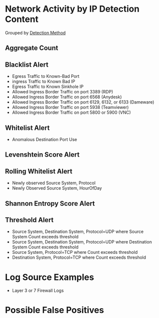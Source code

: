# Network Activity by IP Detection Content

Grouped by [Detection Method](/Detection-Methods.md)


## Aggregate Count


## Blacklist Alert
- Egress Traffic to Known-Bad Port
- ingress Traffic to Known Bad IP
- Egress Traffic to Known Sinkhole IP
- Allowed Ingress Border Traffic on port 3389 (RDP)
- Allowed Ingress Border Traffic on port 6568 (Anydesk)
- Allowed Ingress Border Traffic on port 6129, 6132, or 6133 (Dameware)
- Allowed Ingress Border Traffic on port 5938 (Teamviewer)
- Allowed Ingress Border Traffic on port 5800 or 5900 (VNC)


## Whitelist Alert
- Anomalous Destination Port Use

## Levenshtein Score Alert


## Rolling Whitelist Alert
- Newly observed Source System, Protocol
- Newly Observed Source System, HourOfDay


## Shannon Entropy Score Alert


## Threshold Alert
- Source System, Destination System, Protocol=UDP where Source System Count exceeds threshold
- Source System, Destination System, Protocol=UDP where Destination System Count exceeds threshold
- Source System, Protocol=TCP where Count exceeds threshold
- Destination System, Protocol=TCP where Count exceeds threshold


# Log Source Examples
- Layer 3 or 7 Firewall Logs


# Possible False Positives
